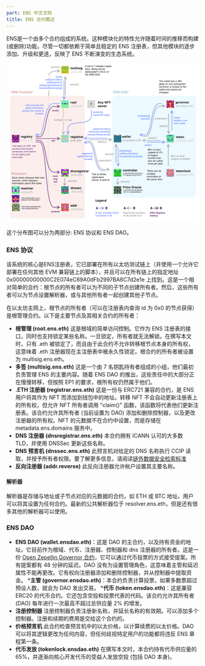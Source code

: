 ```yaml
---
part: ENS 中文文档
title: ENS 合约概述
---
```


ENS是一个由多个合约组成的系统。这种模块化的特性允许随着时间的推移而构建(或删除)功能。尽管一切都依赖于简单且稳定的 ENS 注册表，但其他模块的逐步添加、升级和更迭，反映了 ENS 不断演变的生态系统。

![ENS 分布图](../../images/docs/ENS_Map.png)

这个分布图可以分为两部分: ENS 协议和 ENS DAO。

### ENS 协议

该系统的核心是ENS注册表，它已部署在所有以太坊测试链上（并使用一个允许它部署在任何其他 EVM 兼容链上的脚本），并且可以在所有链上的指定地址 0x00000000000C2E074eC69A0dFb2997BA6C7d2e1e 上找到。这是一个相对简单的合约：根节点的所有者可以为不同的子节点创建所有者。然后，这些所有者可以为节点设置解析器，或与其他所有者一起创建其他子节点。

在以太坊主网上，根节点的所有者（可以在注册表内查询 id 为 0x0 的节点获得）是根管理合约。以下是主要节点及其相关合约的所有者：

* **根管理 (root.ens.eth)** 这是根域的简单访问控制。它作为 ENS 注册表的接口，同时也支持锁定某些名称。一旦锁定，所有者就无法解锁。在撰写本文时，只有 .eth 被锁定了，而且由于此合约不允许转移根节点本身的所有权，这意味着 .eth 注册器现在主注册表中被永久性锁定。根合约的所有者被设置为 multisig.ens.eth。
* **多签 (multisig.ens.eth)** 这是一个由 7 名钥匙持有者组成的小组，他们最初负责管理 ENS 的主要内容。随着 ENS DAO 的推出，这些责任中的大部分正在慢慢转移，但按照 EP1 的要求，根所有权仍然属于他们。
* **.ETH 注册器 (registrar.ens.eth)** 这是一份与 ERC721 兼容的合约，是 ENS 用户将其作为 NFT 而添加到钱包中的地址。转移 NFT 不会自动更新注册表上的所有权，但允许 NFT 所有者调用 "claim()" 函数，该函数将代表他们更新注册表。该合约允许其所有者 (当前设置为 DAO) 添加和删除控制器，以及更改注册器的所有权。NFT 的元数据不在合约中设置，而是存储在 metadata.ens.domains 服务中。
* **DNS 注册器 (dnsregistrar.ens.eth)** 本合约拥有 ICANN 认可的大多数 TLD，并使用 DNSSec 更新这些名称。
* **DNS 预言机 (dnssec.ens.eth)** 此预言机对给定的 DNS 名称执行 CCIP 读取，并授予所有者权限。要了解更多信息，请阅读[链外数据安全检索标准](https://eips.ethereum.org/EIPS/eip-3668)
* **反向注册器 (addr.reverse)** 此反向注册器允许帐户设置其主要名称。

#### 解析器

解析器是存储与地址或子节点对应的元数据的合约，如 ETH 或 BTC 地址。用户可以将其设置为任何合约。最新的公共解析器位于 resolver.ens.eth，但是还有很多其他的解析器可以使用。

### ENS DAO

* **ENS DAO (wallet.ensdao.eth)**：这是 DAO 的主合约，以及持有资金的地址。它目前作为根域、代币、注册器、控制器和 dns 注册器的所有者。这是一份 [Open Zepellin Governor 合约](https://docs.openzeppelin.com/contracts/4.x/governance)，它可以通过代币投票的方式接受提案。所有提案都有 48 分钟的延迟。DAO 没有为设置管理角色，这意味着主管和延迟属性不能再更改。它有权向注册器添加和删除控制器，并从控制器中提取资金。
***主管 (governor.ensdao.eth)**：本合约负责计算投票，如果多数票超过预设人数，就会为 DAO 发出交易。
***代币 (token.ensdao.eth)**：这是兼容 ERC20 的代币合约。它还包含空投和投票代表的代码。该合约允许其所有者 (DAO) 每年进行一次最高不超过总供应量 2% 的增发。
* **注册控制器** 注册控制器负责注册新名称，并延长名称的有效期。可以添加多个控制器。注册和续期的费用是交给这个合约的。
* **价格预言机** 此合约检查预言机中的以太价格，以计算续费的以太价格。DAO 可以将其逻辑更改为任何内容，但任何歧视特定用户的功能都将违反 ENS 章程第一条。
* **代币发放 (tokenlock.ensdao.eth)** 在撰写本文时，本合约持有代币供应量的 65%，并逐渐向核心开发代币的受益人发放空投 (包括 DAO 本身)。
